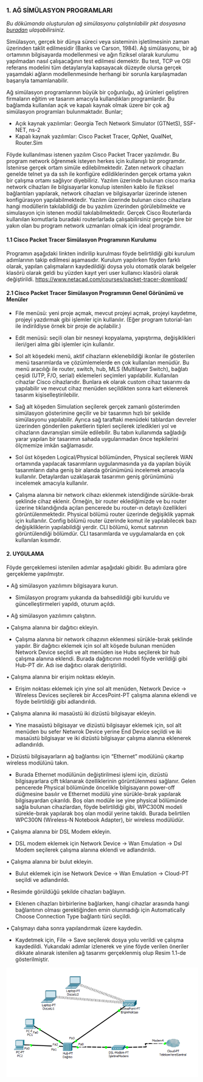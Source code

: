 ### 1. AĞ SİMÜLASYON PROGRAMLARI

_Bu dökümanda oluşturulan ağ simülasyonu çalıştırılabilir pkt dosyasına [buradan](https://github.com/nurtemiz/network-lab/blob/master/pkt-files) ulaşabilirsiniz._

Simülasyon, gerçek bir dünya süreci veya sisteminin işletilmesinin zaman üzerinden taklit edilmesidir (Banks ve Carson, 1984). Ağ simülasyonu, bir ağ ortamının bilgisayarda modellenmesi ve ağın fiziksel olarak kurulumu yapılmadan nasıl çalışacağının test edilmesi demektir. Bu test, TCP ve OSI referans modelini tüm detaylarıyla kapsayacak düzeyde olursa gerçek yaşamdaki ağların modellenmesinde herhangi bir sorunla karşılaşmadan başarıyla tamamlanabilir. 

Ağ simülasyon programlarının büyük bir çoğunluğu, ağ ürünleri geliştiren firmaların eğitim ve tasarım amacıyla kullandıkları programlardır. 
Bu bağlamda kullanılan açık ve kapalı kaynak olmak üzere bir çok ağ simülasyon programları bulunmaktadır. Bunlar;

* Açık kaynak yazılımlar: Georgia Tech Network Simulator (GTNetS), SSF-NET, ns-2
* Kapalı kaynak yazılımlar: Cisco Packet Tracer, QpNet, QualNet, Router.Sim

Föyde kullanılması istenen yazılım Cisco Packet Tracer yazılımıdır. Bu program network öğrenmek isteyen herkes için kullanışlı bir programdır. İstenirse gerçek ortam simüle edilebilmektedir. Zaten network cihazları genelde telnet ya da ssh ile konfigüre edildiklerinden gerçek ortama yakın bir çalışma ortamı sağlıyor diyebiliriz. Yazılım üzerinde bulunan cisco marka network cihazları ile bilgisayarlar konulup istenilen kablo ile fiziksel bağlantıları yapılarak, network cihazları ve bilgisayarlar üzerinde istenen konfigürasyon yapılabilmektedir. Yazılım üzerinde bulunan cisco cihazlara hangi modüllerin takılabildiği de bu yazılım üzerinden görülebilmekte ve simulasyon için istenen modül takılabilmektedir. Gerçek Cisco Routerlarda kullanılan komutlarla buradaki routerlarlada çalışabilirsiniz gerçeğe bire bir yakın olan bu program network uzmanları olmak için ideal programdır. 

#### 1.1 Cisco Packet Tracer Simülasyon Programının Kurulumu

Programın aşağıdaki linkten indirilip kurulması föyde belirtildiği gibi kurulum adımlarının takip edilmesi aşamasıdır. Kurulum yapılırken föyden farklı olarak, yapılan çalışmaların kaydedildiği doysa yolu otomatik olarak belgeler klasörü olarak geldi bu yüzden kayıt yeri user kullanıcı klasörü olarak değiştirildi.
https://www.netacad.com/courses/packet-tracer-download/ 

#### 2.1 Cisco Packet Tracer Simülasyon Programının Genel Görünümü ve Menüler

* File menüsü: yeni proje açmak, mevcut projeyi açmak, projeyi kaydetme, projeyi yazdırmak gibi işlemler için kullanılır. (Eğer program tutorial-ları ile indirildiyse örnek bir proje de açılabilir.)

* Edit menüsü: seçili olan bir nesneyi kopyalama, yapıştırma, değişiklikleri ileri/geri alma gibi işlemler için kullanılır.

* Sol alt köşedeki menü, aktif cihazların eklenebildiği ikonlar ile gösterilen menü tasarımlarda ve çözümlemelerde en çok kullanılan menüdür. Bu menü aracılığı ile router, switch, hub, MLS (Multilayer Switch), bağlatı çeşidi (UTP, F/O, serial) eklemeleri seçimleri yapılabilir. Kullanılan cihazlar Cisco cihazlarıdır. Bunlara ek olarak custom cihaz tasarımı da yapılabilir ve mevcut cihaz menüden seçildikten sonra kart eklenerek tasarım kişiselleştirilebilir.

* Sağ alt köşeden Simulation seçilerek gerçek zamanlı gösterimden simülasyon gösterimine geçilir ve bir tasarımın hızlı bir şekilde simülasyonu yapılabilir. Ayrıca sağ taraftaki menüdeki tablardan devreler üzerinden gönderilen paketlerin tipleri seçilerek izledikleri yol ve cihazların davranışları simüle edilebilir. Bu tabın kullanımda sağladığı yarar yapılan bir tasarımın sahada uygulanmadan önce tepkilerini ölçmemize imkân sağlamasıdır.

* Sol üst köşeden Logical/Physical bölümünden, Physical seçilerek WAN ortamında yapılacak tasarımların uygulanmasında ya da yapılan büyük tasarımların daha geniş bir alanda görünümünü incelemek amacıyla kullanılır. Detaylardan uzaklaşarak tasarımın geniş görünümünü incelemek amacıyla kullanılır.

* Çalışma alanına bir network cihazı eklenmek istendiğinde sürükle-bırak şeklinde cihaz eklenir. Örneğin, bir router eklediğimizde ve bu router üzerine tıklandığında açılan pencerede bu router-ın detaylı özellikleri görüntülenmektedir. Physical bölümü router üzerinde değişiklik yapmak için kullanılır. Config bölümü router üzerinde komut ile yapılabilecek bazı değişikliklerin yapılabildiği yerdir. CLI bölümü, komut satırının görüntülendiği bölümdür. CLI tasarımlarda ve uygulamalarda en çok kullanılan kısımdır.


#### 2.	UYGULAMA

Föyde gerçeklemesi istenilen adımlar aşağıdaki gibidir. Bu adımlara göre gerçekleme yapılmıştır.

•	Ağ simülasyon yazılımını bilgisayara kurun.

-	Simülasyon programı yukarıda da bahsedildiği gibi kuruldu ve güncelleştirmeleri yapıldı, oturum açıldı.

•	Ağ simülasyon yazılımını çalıştırın.

•	Çalışma alanına bir dağıtıcı ekleyin.

-	Çalışma alanına bir network cihazının eklenmesi sürükle-bırak şeklinde yapılır. Bir dağıtıcı eklemek için sol alt köşede bulunan menüden Network Device seçildi ve alt menüden ise Hubs seçilerek bir hub çalışma alanına eklendi. Burada dağıtıcının modeli föyde verildiği gibi Hub-PT dir. Adı ise dağıtıcı olarak deriştirildi.

•	Çalışma alanına bir erişim noktası ekleyin.

-	Erişim noktası eklemek için yine sol alt menüden, Network Device -> Wireless Devices seçilerek bir AccesPoint-PT çalışma alanına eklendi ve föyde belirtildiği gibi adlandırıldı.

•	Çalışma alanına iki masaüstü iki dizüstü bilgisayar ekleyin.

-	Yine masaüstü bilgisayar ve dizüstü bilgisayar eklemek için, sol alt menüden bu sefer Netwrok Device yerine End Device seçildi ve iki masaüstü bilgisayar ve iki dizüstü bilgisayar çalışma alanına eklenerek adlandırıldı.

•	Dizüstü bilgisayarların ağ bağlantısı için “Ethernet” modülünü çıkartıp wireless modülünü takın.

-	Burada Ethernet modülünün değiştirilmesi işlemi için, dizüstü bilgisayarlara çift tıklanarak özelliklerinin görüntülenmesi sağlanır. Gelen pencerede Physical bölümünde öncelikle bilgisayarın power-off düğmesine basılır ve Ethernet modülü yine sürükle-bırak yapılarak bilgisayardan çıkarıldı. Boş olan modüle ise yine physical bölümünde sağla bulunan cihazlardan, föyde belirtildiği gibi, WPC300N modeli sürekle-bırak yapılarak boş olan modül yerine takıldı. Burada belirtilen WPC300N (Wireless-N Notebook Adapter), bir wireless modülüdür.

•	Çalışma alanına bir DSL Modem ekleyin.

-	DSL modem eklemek için Network Device -> Wan Emulation -> Dsl Modem seçilerek çalışma alanına eklendi ve adlandırıldı.

•	Çalışma alanına bir bulut ekleyin.

-	Bulut eklemek için ise Network Device -> Wan Emulation -> Cloud-PT seçildi ve adlandırıldı. 

•	Resimde görüldüğü şekilde cihazları bağlayın.

-	Eklenen cihazları birbirlerine bağlarken, hangi cihazlar arasında hangi bağlantının olması gerektiğinden emin olunmadığı için Automatically Choose Connection Type bağlantı türü seçildi.

•	Çalışmayı daha sonra yapılandırmak üzere kaydedin.

-	Kaydetmek için, File -> Save seçilerek dosya yolu verildi ve çalışma kaydedildi.
Yukarıdaki adımlar izlenerek ve yine föyde verilen öneriler dikkate alınarak istenilen ağ tasarımı gerçeklenmiş olup Resim 1.1-de gösterilmiştir.

![image1.1](/images/level_1/image1.1.png)
